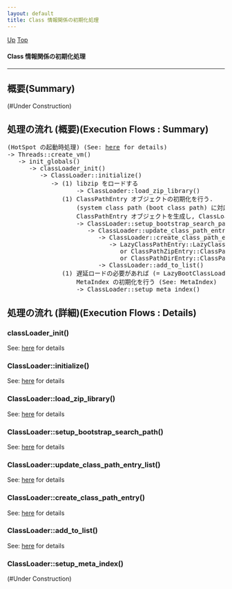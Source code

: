```yaml
---
layout: default
title: Class 情報関係の初期化処理  
---
```

[Up](no38NSe1ks.html) [Top](../index.html)

#### Class 情報関係の初期化処理  

--- 
## 概要(Summary)
(#Under Construction)

## 処理の流れ (概要)(Execution Flows : Summary)
<div class="flow-abst"><pre>
(HotSpot の起動時処理) (See: <a href="no2114J7x.html">here</a> for details)
-&gt; Threads::create_vm()
   -&gt; init_globals()
      -&gt; classLoader_init()
         -&gt; ClassLoader::initialize()
            -&gt; (1) libzip をロードする
                   -&gt; ClassLoader::load_zip_library()
               (1) ClassPathEntry オブジェクトの初期化を行う.
                   (system class path (boot class path) に対応する
                   ClassPathEntry オブジェクトを生成し, ClassLoader 内に登録する)
                   -&gt; ClassLoader::setup_bootstrap_search_path()
                      -&gt; ClassLoader::update_class_path_entry_list()
                         -&gt; ClassLoader::create_class_path_entry()
                            -&gt; LazyClassPathEntry::LazyClassPathEntry()
                               or ClassPathZipEntry::ClassPathZipEntry()
                               or ClassPathDirEntry::ClassPathDirEntry()
                         -&gt; ClassLoader::add_to_list()
               (1) 遅延ロードの必要があれば (= LazyBootClassLoader オプションが指定されていれば)
                   MetaIndex の初期化を行う (See: MetaIndex)
                   -&gt; ClassLoader::setup_meta_index()
</pre></div>

## 処理の流れ (詳細)(Execution Flows : Details)
### classLoader_init()
See: [here](no2747ABZ.html) for details
### ClassLoader::initialize()
See: [here](no2747z2S.html) for details
### ClassLoader::load_zip_library()
See: [here](no7517YzS.html) for details
### ClassLoader::setup_bootstrap_search_path()
See: [here](no7517O6J.html) for details
### ClassLoader::update_class_path_entry_list()
See: [here](no75172gX.html) for details
### ClassLoader::create_class_path_entry()
See: [here](no2747mzA.html) for details
### ClassLoader::add_to_list()
See: [here](no75174il.html) for details
### ClassLoader::setup_meta_index()
(#Under Construction)







